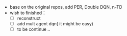 - base on the original repos, add PER, Double DQN, n-TD
- wish to finished：
    - [ ] reconstruct
    - [ ] add mult agent dqn( it might be easy)
    - [ ] to be continue ..